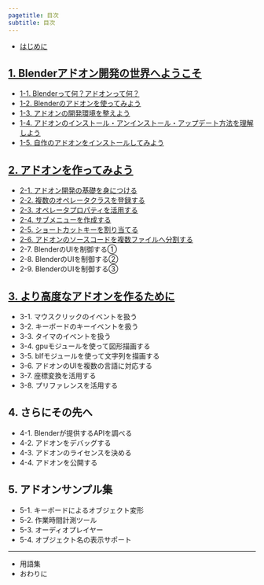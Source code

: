 ```yaml
---
pagetitle: 目次
subtitle: 目次
---
```



* [はじめに](html/chapter_00/00_Introduction.html)


## [1. Blenderアドオン開発の世界へようこそ](html/chapter_01/index.html)

* [1-1. Blenderって何？アドオンって何？](html/chapter_01/01_What_is_Blender_What_is_Add-on.html)
* [1-2. Blenderのアドオンを使ってみよう](html/chapter_01/02_Use_Blender_Add-on.html)
* [1-3. アドオンの開発環境を整えよう](html/chapter_01/03_Prepare_Add-on_development_environment.html)
* [1-4. アドオンのインストール・アンインストール・アップデート方法を理解しよう](html/chapter_01/04_Understand_Install_Uninstall_Update_Add-on.html)
* [1-5. 自作のアドオンをインストールしてみよう](html/chapter_01/05_Install_own_Add-on.html)


## [2. アドオンを作ってみよう](html/chapter_02/index.html)

* [2-1. アドオン開発の基礎を身につける](html/chapter_02/01_Basic_of_Add-on_Development.html)
* [2-2. 複数のオペレータクラスを登録する](html/chapter_02/02_Register_Multiple_Operation_Classes.html)
* [2-3. オペレータプロパティを活用する](html/chapter_02/03_Use_Operator_Property.html)
* [2-4. サブメニューを作成する](html/chapter_02/04_Create_Sub-menu.html)
* [2-5. ショートカットキーを割り当てる](html/chapter_02/05_Allocate_Shortcut_Keys.html)
* [2-6. アドオンのソースコードを複数ファイルへ分割する](html/chapter_02/06_Divide_Add-on_Source_into_Multiple_Files.html)
* 2-7. BlenderのUIを制御する①
* 2-8. BlenderのUIを制御する②
* 2-9. BlenderのUIを制御する③


## [3. より高度なアドオンを作るために](html/chapter_03/index.html)

* 3-1. マウスクリックのイベントを扱う
* 3-2. キーボードのキーイベントを扱う
* 3-3. タイマのイベントを扱う
* 3-4. gpuモジュールを使って図形描画する
* 3-5. blfモジュールを使って文字列を描画する
* 3-6. アドオンのUIを複数の言語に対応する
* 3-7. 座標変換を活用する
* 3-8. プリファレンスを活用する


## 4. さらにその先へ

* 4-1. Blenderが提供するAPIを調べる
* 4-2. アドオンをデバッグする
* 4-3. アドオンのライセンスを決める
* 4-4. アドオンを公開する


## 5. アドオンサンプル集

* 5-1. キーボードによるオブジェクト変形
* 5-2. 作業時間計測ツール
* 5-3. オーディオプレイヤー
* 5-4. オブジェクト名の表示サポート

---

* 用語集
* おわりに
